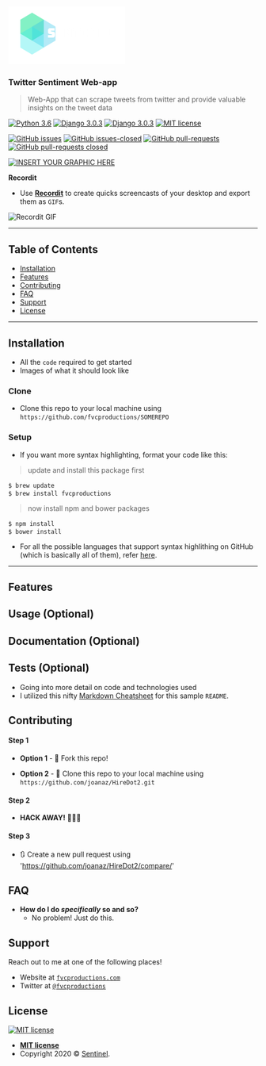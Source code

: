 ![alt text](https://github.com/nikitperiwal/sentinel/blob/master/sentinel_frontend/static/img/sentinel.png?raw=true)
### Twitter Sentiment Web-app

> Web-App that can scrape tweets from twitter and provide valuable insights on the tweet data

[![Python 3.6](https://img.shields.io/badge/Python-3.6-blue.svg)](https://www.python.org/downloads/release/python-360/)
[![Django 3.0.3](https://img.shields.io/badge/Django-3.0.3-blue.svg)](https://docs.djangoproject.com/en/3.1/releases/3.0.3/)
[![Django 3.0.3](https://img.shields.io/badge/GetOldTweets3-0.0.11-blue.svg)](https://github.com/Mottl/GetOldTweets3)
[![MIT license](https://img.shields.io/badge/License-MIT-blue.svg)](https://lbesson.mit-license.org/)

[![GitHub issues](https://img.shields.io/github/issues/nikitperiwal/sentinel)](https://github.com/nikitperiwal/sentinel/issues)
[![GitHub issues-closed](https://img.shields.io/github/issues-closed/nikitperiwal/sentinel)](https://github.com/nikitperiwal/sentinel/issues?q=is%3Aissue+is%3Aclosed)
[![GitHub pull-requests](https://img.shields.io/github/issues-pr/nikitperiwal/sentinel)](https://github.com/nikitperiwal/sentinel/pulls)
[![GitHub pull-requests closed](https://img.shields.io/github/issues-pr-closed/nikitperiwal/sentinel)](https://github.com/nikitperiwal/sentinel/pulls?q=is%3Apr+is%3Aclosed)

[![INSERT YOUR GRAPHIC HERE](https://i.imgur.com/k1sCYAe.png)]()


**Recordit**
- Use <a href="http://recordit.co/" target="_blank">**Recordit**</a> to create quicks screencasts of your desktop and export them as `GIF`s.

![Recordit GIF](http://g.recordit.co/iLN6A0vSD8.gif)

---

## Table of Contents

- [Installation](#installation)
- [Features](#features)
- [Contributing](#contributing)
- [FAQ](#faq)
- [Support](#support)
- [License](#license)


---

## Installation

- All the `code` required to get started
- Images of what it should look like

### Clone

- Clone this repo to your local machine using `https://github.com/fvcproductions/SOMEREPO`

### Setup

- If you want more syntax highlighting, format your code like this:

> update and install this package first

```shell
$ brew update
$ brew install fvcproductions
```

> now install npm and bower packages

```shell
$ npm install
$ bower install
```

- For all the possible languages that support syntax highlithing on GitHub (which is basically all of them), refer <a href="https://github.com/github/linguist/blob/master/lib/linguist/languages.yml" target="_blank">here</a>.

---

## Features
## Usage (Optional)
## Documentation (Optional)
## Tests (Optional)

- Going into more detail on code and technologies used
- I utilized this nifty <a href="https://github.com/adam-p/markdown-here/wiki/Markdown-Cheatsheet" target="_blank">Markdown Cheatsheet</a> for this sample `README`.


## Contributing


#### Step 1

- **Option 1** - 🍴 Fork this repo!

- **Option 2** - 👯 Clone this repo to your local machine using `https://github.com/joanaz/HireDot2.git`

#### Step 2

- **HACK AWAY!** 🔨🔨🔨

#### Step 3

- 🔃 Create a new pull request using 'https://github.com/joanaz/HireDot2/compare/'



## FAQ

- **How do I do *specifically* so and so?**
    - No problem! Just do this.


## Support

Reach out to me at one of the following places!

- Website at <a href="http://fvcproductions.com" target="_blank">`fvcproductions.com`</a>
- Twitter at <a href="http://twitter.com/fvcproductions" target="_blank">`@fvcproductions`</a>


## License

[![MIT license](https://img.shields.io/badge/License-MIT-blue.svg)](https://lbesson.mit-license.org/)

- **[MIT license](http://opensource.org/licenses/mit-license.php)**
- Copyright 2020 © <a href="https://sentinel-nlp.herokuapp.com/" target="_blank">Sentinel</a>.